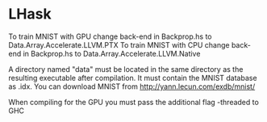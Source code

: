 # LHask
To train MNIST with GPU change back-end in Backprop.hs to Data.Array.Accelerate.LLVM.PTX
To train MNIST with CPU change back-end in Backprop.hs to Data.Array.Accelerate.LLVM.Native

A directory named "data" must be located in the same directory as the resulting executable after compilation. It must contain the MNIST database as .idx. 
You can download MNIST from http://yann.lecun.com/exdb/mnist/

When compiling for the GPU you must pass the additional flag -threaded to GHC

